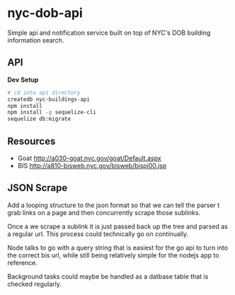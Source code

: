 # nyc-dob-api
Simple api and notification service built on top of NYC's DOB building information search.


## API

**Dev Setup**
``` bash
# cd into api directory
createdb nyc-buildings-api
npm install
npm install -g sequelize-cli
sequelize db:migrate
```


## Resources

 - Goat http://a030-goat.nyc.gov/goat/Default.aspx
 - BIS http://a810-bisweb.nyc.gov/bisweb/bispi00.jsp


## JSON Scrape

Add a looping structure to the json format so that we can tell the parser t grab links on a page and then concurrently scrape those sublinks. 

Once a we scrape a sublink it is just passed back up the tree and parsed as a regular url. This process could technically go on continually. 

Node talks to go with a query string that is easiest for the go api to turn into the correct bis url, while still being relatively simple for the nodejs app to reference. 

Background tasks could maybe be handled as a datbase table that is checked regularly. 


